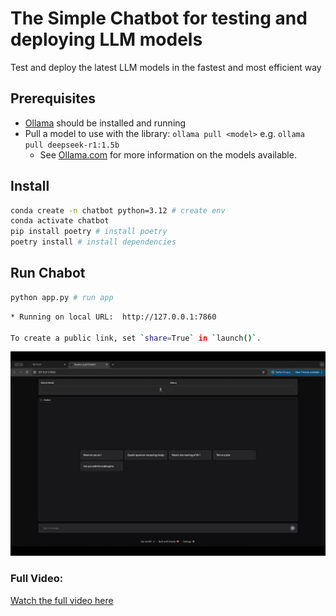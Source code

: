 # The Simple Chatbot for testing and deploying LLM models

Test and deploy the latest LLM models in the fastest and most efficient way

## Prerequisites

- [Ollama](https://ollama.com/download) should be installed and running
- Pull a model to use with the library: `ollama pull <model>` e.g. `ollama pull deepseek-r1:1.5b`
  - See [Ollama.com](https://ollama.com/search) for more information on the models available.

## Install

```sh
conda create -n chatbot python=3.12 # create env
conda activate chatbot 
pip install poetry # install poetry
poetry install # install dependencies
```

## Run Chabot

```sh
python app.py # run app
```

```sh
* Running on local URL:  http://127.0.0.1:7860

To create a public link, set `share=True` in `launch()`.
```

<img src="assets/simple-chatbot-demo-31-01-25.gif" width="600" alt="Mô tả GIF">


### Full Video:
[Watch the full video here](https://drive.google.com/file/d/1iafzrrBuYnMo57-rnDP1Rya0cOg383uV/view?usp=sharing)